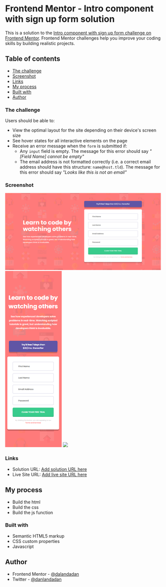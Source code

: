 # Frontend Mentor - Intro component with sign up form solution

This is a solution to the [Intro component with sign up form challenge on Frontend Mentor](https://www.frontendmentor.io/challenges/intro-component-with-signup-form-5cf91bd49edda32581d28fd1). Frontend Mentor challenges help you improve your coding skills by building realistic projects. 

## Table of contents

- [The challenge](#the-challenge)
- [Screenshot](#screenshot)
- [Links](#links)
- [My process](#my-process)
- [Built with](#built-with)
- [Author](#author)

### The challenge

Users should be able to:

- View the optimal layout for the site depending on their device's screen size
- See hover states for all interactive elements on the page
- Receive an error message when the `form` is submitted if:
  - Any `input` field is empty. The message for this error should say *"[Field Name] cannot be empty"*
  - The email address is not formatted correctly (i.e. a correct email address should have this structure: `name@host.tld`). The message for this error should say *"Looks like this is not an email"*

### Screenshot

![](screenshots/desktop-view-screenshot.png)
![](screenshots/mobile-view-screenshot.png)
![](screenshots/action-view-screenshot.png)

### Links

- Solution URL: [Add solution URL here](https://github.com/dalandadan/Challange_02-intro-component-with-signup-form-master.git)
- Live Site URL: [Add live site URL here](https://gallant-poitras-66d398.netlify.app)

## My process

- Build the html
- Build the css 
- Build the js function

### Built with

- Semantic HTML5 markup
- CSS custom properties
- Javascript

## Author

- Frontend Mentor - [@dalandadan](https://www.frontendmentor.io/profile/dalandadan)
- Twitter - [@danlandadan](https://www.twitter.com/danlandadan)
